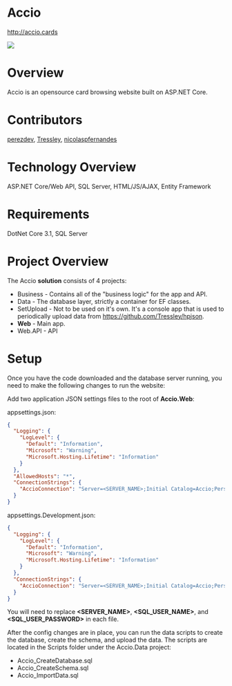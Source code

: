 # Accio

http://accio.cards

![](https://i.imgur.com/uJ9Ap80.png)

# Overview

Accio is an opensource card browsing website built on ASP.NET Core.

# Contributors

[perezdev](https://github.com/perezdev), [Tressley](https://github.com/Tressley), [nicolaspfernandes](https://github.com/nicolaspfernandes)

# Technology Overview

ASP.NET Core/Web API, SQL Server, HTML/JS/AJAX, Entity Framework

# Requirements

DotNet Core 3.1, SQL Server

# Project Overview

The Accio **solution** consists of 4 projects:

* Business - Contains all of the "business logic" for the app and API.
* Data - The database layer, strictly a container for EF classes.
* SetUpload - Not to be used on it's own. It's a console app that is used to periodically upload data from https://github.com/Tressley/hpjson.
* **Web** - Main app.
* Web.API - API

# Setup

Once you have the code downloaded and the database server running, you need to make the following changes to run the website:

Add two application JSON settings files to the root of **Accio.Web**:

appsettings.json:

```json
{
  "Logging": {
    "LogLevel": {
      "Default": "Information",
      "Microsoft": "Warning",
      "Microsoft.Hosting.Lifetime": "Information"
    }
  },
  "AllowedHosts": "*",
  "ConnectionStrings": {
    "AccioConnection": "Server=<SERVER_NAME>;Initial Catalog=Accio;Persist Security Info=False;User ID=<SQL_USER_NAME>;Password=<SQL_USER_PASSWORD>;MultipleActiveResultSets=False;Encrypt=True;TrustServerCertificate=False;Connection Timeout=30;"
  }
}
```

appsettings.Development.json:

````json
{
  "Logging": {
    "LogLevel": {
      "Default": "Information",
      "Microsoft": "Warning",
      "Microsoft.Hosting.Lifetime": "Information"
    }
  },
  "ConnectionStrings": {
    "AccioConnection": "Server=<SERVER_NAME>;Initial Catalog=Accio;Persist Security Info=False;User ID=<SQL_USER_NAME>;Password=<SQL_USER_PASSWORD>;MultipleActiveResultSets=False;Encrypt=True;TrustServerCertificate=False;Connection Timeout=30;"
  }
}
````

You will need to replace **<SERVER_NAME>**, **<SQL_USER_NAME>**, and **<SQL_USER_PASSWORD>** in each file.

After the config changes are in place, you can run the data scripts to create the database, create the schema, and upload the data. The scripts are located in the Scripts folder under the Accio.Data project:

* Accio_CreateDatabase.sql
* Accio_CreateSchema.sql
* Accio_ImportData.sql
